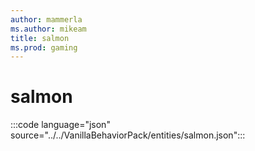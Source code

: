 ```yaml
---
author: mammerla
ms.author: mikeam
title: salmon
ms.prod: gaming
---
```


# salmon

:::code language="json" source="../../VanillaBehaviorPack/entities/salmon.json":::
